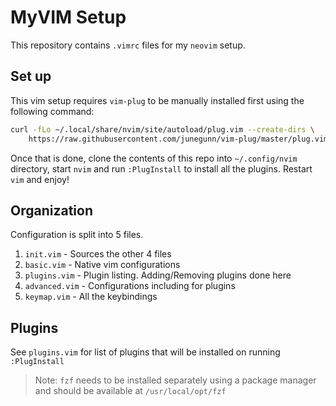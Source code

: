 # MyVIM Setup
This repository contains `.vimrc` files for my `neovim` setup.


## Set up

This vim setup requires `vim-plug` to be manually installed first using the
following command:

```bash
curl -fLo ~/.local/share/nvim/site/autoload/plug.vim --create-dirs \
    https://raw.githubusercontent.com/junegunn/vim-plug/master/plug.vim
```

Once that is done, clone the contents of this repo into `~/.config/nvim` directory, start `nvim` and run `:PlugInstall` to install all the plugins. Restart `vim` and enjoy!


## Organization

Configuration is split into 5 files.

1. `init.vim`     - Sources the other 4 files
2. `basic.vim`    - Native vim configurations
3. `plugins.vim`  - Plugin listing. Adding/Removing plugins done here
4. `advanced.vim` - Configurations including for plugins
5. `keymap.vim`   - All the keybindings


## Plugins
See `plugins.vim` for list of plugins that will be installed on running `:PlugInstall`

> Note: `fzf` needs to be installed separately using a package manager and should be available at `/usr/local/opt/fzf`

